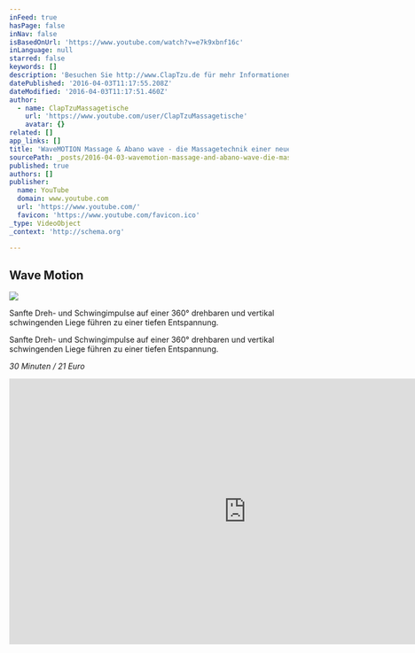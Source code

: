 ```yaml
---
inFeed: true
hasPage: false
inNav: false
isBasedOnUrl: 'https://www.youtube.com/watch?v=e7k9xbnf16c'
inLanguage: null
starred: false
keywords: []
description: 'Besuchen Sie http://www.ClapTzu.de für mehr Informationen! WaveMOTION ist eine völlig neue Form der Wellnessbehandlung! Schweben - schwingen - wie im warmen Wasser; besser kann man das Gefühl einer WaveMOTION-Behandlung auf der dazu gehörigen Massageliege Abano wave nicht beschreiben. Die Behandlungstechnik WaveMOTION erzielt eine Tiefenentspannung, wie man sie sonst nur von der Wasserarbeit her kennt.'
datePublished: '2016-04-03T11:17:55.208Z'
dateModified: '2016-04-03T11:17:51.460Z'
author:
  - name: ClapTzuMassagetische
    url: 'https://www.youtube.com/user/ClapTzuMassagetische'
    avatar: {}
related: []
app_links: []
title: 'WaveMOTION Massage & Abano wave - die Massagetechnik einer neuen Generation'
sourcePath: _posts/2016-04-03-wavemotion-massage-and-abano-wave-die-massagetechnik-einer-n.md
published: true
authors: []
publisher:
  name: YouTube
  domain: www.youtube.com
  url: 'https://www.youtube.com/'
  favicon: 'https://www.youtube.com/favicon.ico'
_type: VideoObject
_context: 'http://schema.org'

---
```

## Wave Motion
![](https://the-grid-user-content.s3-us-west-2.amazonaws.com/f644120d-b62f-419d-9d10-4e37dde90d8d.jpg)

Sanfte Dreh- und Schwingimpulse auf einer 360° drehbaren und vertikal schwingenden Liege führen zu einer tiefen Entspannung.

Sanfte Dreh- und Schwingimpulse auf einer 360° drehbaren und vertikal schwingenden Liege führen zu einer tiefen Entspannung.

_30 Minuten / 21 Euro_

<iframe src="https://cdn.embedly.com/widgets/media.html?src=https%3A%2F%2Fwww.youtube.com%2Fembed%2Fe7k9xbnf16c%3Ffeature%3Doembed&amp;url=https%3A%2F%2Fwww.youtube.com%2Fwatch%3Fv%3De7k9xbnf16c&amp;image=https%3A%2F%2Fi.ytimg.com%2Fvi%2Fe7k9xbnf16c%2Fhqdefault.jpg&amp;key=b7d04c9b404c499eba89ee7072e1c4f7&amp;type=text%2Fhtml&amp;schema=youtube" width="854" height="480" scrolling="no" frameborder="0" allowfullscreen="allowfullscreen" style=""></iframe>